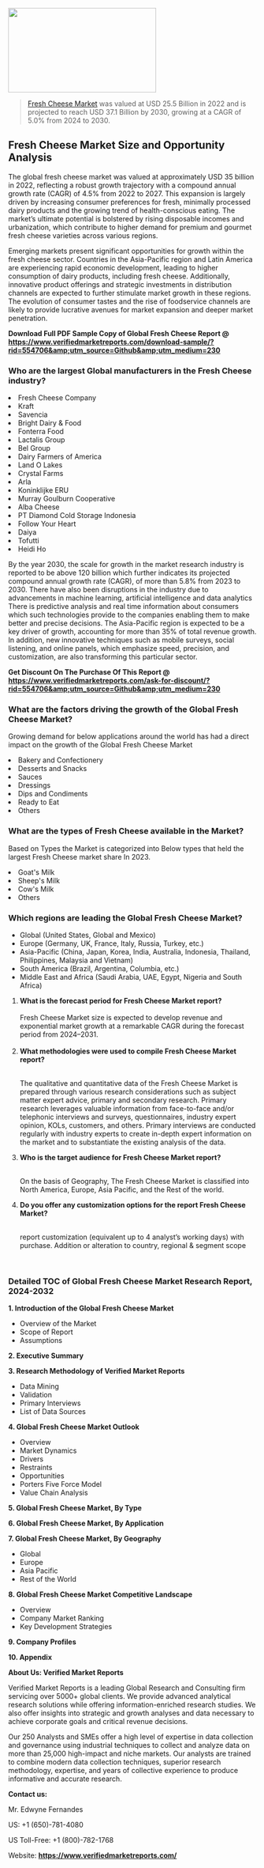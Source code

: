 <img src="https://ffe5etoiles.com/wp-content/uploads/2024/12/MST1-300x171.png" alt="" width="300" height="171" class="alignnone size-medium wp-image-20088" /><blockquote><p><p><a href="https://www.verifiedmarketreports.com/download-sample/?rid=554706&utm_source=Github&utm_medium=230" target="_blank">Fresh Cheese Market</a> was valued at USD 25.5 Billion in 2022 and is projected to reach USD 37.1 Billion by 2030, growing at a CAGR of 5.0% from 2024 to 2030.</p></blockquote><p><h2>Fresh Cheese Market Size and Opportunity Analysis</h2><p>The global fresh cheese market was valued at approximately USD 35 billion in 2022, reflecting a robust growth trajectory with a compound annual growth rate (CAGR) of 4.5% from 2022 to 2027. This expansion is largely driven by increasing consumer preferences for fresh, minimally processed dairy products and the growing trend of health-conscious eating. The market’s ultimate potential is bolstered by rising disposable incomes and urbanization, which contribute to higher demand for premium and gourmet fresh cheese varieties across various regions.</p><p>Emerging markets present significant opportunities for growth within the fresh cheese sector. Countries in the Asia-Pacific region and Latin America are experiencing rapid economic development, leading to higher consumption of dairy products, including fresh cheese. Additionally, innovative product offerings and strategic investments in distribution channels are expected to further stimulate market growth in these regions. The evolution of consumer tastes and the rise of foodservice channels are likely to provide lucrative avenues for market expansion and deeper market penetration.</p></p><p class=""><strong>Download Full PDF Sample Copy of Global Fresh Cheese Report @ <a href="https://www.verifiedmarketreports.com/download-sample/?rid=554706&amp;utm_source=Github&amp;utm_medium=230" target="_blank">https://www.verifiedmarketreports.com/download-sample/?rid=554706&amp;utm_source=Github&amp;utm_medium=230</a></strong></p><h3 id="" class="">Who are the largest Global manufacturers in the Fresh Cheese industry?</h3><p><li>Fresh Cheese Company</li><li> Kraft</li><li> Savencia</li><li> Bright Dairy & Food</li><li> Fonterra Food</li><li> Lactalis Group</li><li> Bel Group</li><li> Dairy Farmers of America</li><li> Land O Lakes</li><li> Crystal Farms</li><li> Arla</li><li> Koninklijke ERU</li><li> Murray Goulburn Cooperative</li><li> Alba Cheese</li><li> PT Diamond Cold Storage Indonesia</li><li> Follow Your Heart</li><li> Daiya</li><li> Tofutti</li><li> Heidi Ho</li></p><div class=""><div class="" dir="" data-message-author-role="" data-message-id="" data-message-model-slug=""><div class=""><div class=""><div class=""><div class="" dir="" data-message-author-role="" data-message-id="" data-message-model-slug=""><div class=""><div class=""><p>By the year 2030, the scale for growth in the market research industry is reported to be above 120 billion which further indicates its projected compound annual growth rate (CAGR), of more than 5.8% from 2023 to 2030. There have also been disruptions in the industry due to advancements in machine learning, artificial intelligence and data analytics There is predictive analysis and real time information about consumers which such technologies provide to the companies enabling them to make better and precise decisions. The Asia-Pacific region is expected to be a key driver of growth, accounting for more than 35% of total revenue growth. In addition, new innovative techniques such as mobile surveys, social listening, and online panels, which emphasize speed, precision, and customization, are also transforming this particular sector.</p><p><strong>Get Discount On The Purchase Of This Report @&nbsp; <a href="https://www.verifiedmarketreports.com/ask-for-discount/?rid=554706&amp;utm_source=Github&amp;utm_medium=230" target="_blank">https://www.verifiedmarketreports.com/ask-for-discount/?rid=554706&amp;utm_source=Github&amp;utm_medium=230</a></strong></p></div></div></div></div></div></div></div></div><h3 id="" class="">What are the factors driving the growth of the Global Fresh Cheese Market?</h3><p id="" class="">Growing demand for below applications around the world has had a direct impact on the growth of the Global Fresh Cheese Market</p><p id="" class=""><li>Bakery and Confectionery</li><li> Desserts and Snacks</li><li> Sauces</li><li> Dressings</li><li> Dips and Condiments</li><li> Ready to Eat</li><li> Others</li></p><h3 id="" class="">What are the types of Fresh Cheese available in the Market?</h3><p id="" class="">Based on Types the Market is categorized into Below types that held the largest Fresh Cheese market share In 2023.</p><p id="" class=""><li>Goat's Milk</li><li> Sheep's Milk</li><li> Cow's Milk</li><li> Others</li></p><h3 id="" class="">Which regions are leading the Global Fresh Cheese Market?</h3><ul><li>Global (United States, Global and Mexico)</li><li>Europe (Germany, UK, France, Italy, Russia, Turkey, etc.)</li><li>Asia-Pacific (China, Japan, Korea, India, Australia, Indonesia, Thailand, Philippines, Malaysia and Vietnam)</li><li>South America (Brazil, Argentina, Columbia, etc.)</li><li>Middle East and Africa (Saudi Arabia, UAE, Egypt, Nigeria and South Africa)</li></ul><p><ol><li><strong>What is the forecast period for Fresh Cheese Market report?<br /></strong><br /><span data-sheets-root="1" data-sheets-value="{&quot;1&quot;:2,&quot;2&quot;:&quot;XXXX size is expected to develop revenue and exponential market growth at a remarkable CAGR during the forecast period from 2024&ndash;2030.&quot;}" data-sheets-userformat="{&quot;2&quot;:12674,&quot;4&quot;:{&quot;1&quot;:2,&quot;2&quot;:16776960},&quot;10&quot;:2,&quot;11&quot;:0,&quot;15&quot;:&quot;Arial&quot;,&quot;16&quot;:12}">Fresh Cheese Market size is expected to develop revenue and exponential market growth at a remarkable CAGR during the forecast period from 2024&ndash;2031.</span><br /><br /></li><li><strong>What methodologies were used to compile Fresh Cheese Market report?<br /><br /></strong><p>The qualitative and quantitative data of the&nbsp;Fresh Cheese Market is prepared through various research considerations such as subject matter expert advice, primary and secondary research. Primary research leverages valuable information from face-to-face and/or telephonic interviews and surveys, questionnaires, industry expert opinion, KOLs, customers, and others. Primary interviews are conducted regularly with industry experts to create in-depth expert information on the market and to substantiate the existing analysis of the data.&nbsp;</p></li><li><strong>Who is the target audience for Fresh Cheese Market report?<br /><br /></strong><p>On the basis of Geography, The&nbsp;Fresh Cheese Market is classified into North America, Europe, Asia Pacific, and the Rest of the world.</p></li><li><strong>Do you offer any customization options for the report Fresh Cheese Market?<br /><br /></strong><p>report customization (equivalent up to 4 analyst&rsquo;s working days) with purchase. Addition or alteration to country, regional &amp; segment scope</p><p>&nbsp;</p></li></ol></p><h3 id="" class="">Detailed TOC of Global Fresh Cheese Market Research Report, 2024-2032</h3><p id="" class=""><strong>1. Introduction of the Global Fresh Cheese Market</strong></p><ul><li>Overview of the Market</li><li>Scope of Report</li><li>Assumptions</li></ul><p id="" class=""><strong>2. Executive Summary</strong></p><p id="" class=""><strong>3. Research Methodology of&nbsp;Verified Market Reports</strong></p><ul><li>Data Mining</li><li>Validation</li><li>Primary Interviews</li><li>List of Data Sources</li></ul><p id="" class=""><strong>4. Global Fresh Cheese Market Outlook</strong></p><ul><li>Overview</li><li>Market Dynamics</li><li>Drivers</li><li>Restraints</li><li>Opportunities</li><li>Porters Five Force Model</li><li>Value Chain Analysis</li></ul><p id="" class=""><strong>5. Global Fresh Cheese Market, By&nbsp;Type</strong></p><p id="" class=""><strong>6. Global Fresh Cheese Market, By Application</strong></p><p id="" class=""><strong>7. Global Fresh Cheese Market, By Geography</strong></p><ul><li>Global</li><li>Europe</li><li>Asia Pacific</li><li>Rest of the World</li></ul><p id="" class=""><strong>8. Global Fresh Cheese Market Competitive Landscape</strong></p><ul><li>Overview</li><li>Company Market Ranking</li><li>Key Development Strategies</li></ul><p id="" class=""><strong>9. Company Profiles</strong></p><p id="" class=""><strong>10. Appendix</strong></p><p id="" class=""><strong>About Us: Verified Market Reports</strong></p><p id="" class="">Verified Market Reports is a leading Global Research and Consulting firm servicing over 5000+ global clients. We provide advanced analytical research solutions while offering information-enriched research studies. We also offer insights into strategic and growth analyses and data necessary to achieve corporate goals and critical revenue decisions.</p><p id="" class="">Our 250 Analysts and SMEs offer a high level of expertise in data collection and governance using industrial techniques to collect and analyze data on more than 25,000 high-impact and niche markets. Our analysts are trained to combine modern data collection techniques, superior research methodology, expertise, and years of collective experience to produce informative and accurate research.</p><p id="" class=""><strong>Contact us:</strong></p><p id="" class="">Mr. Edwyne Fernandes</p><p id="" class="">US: +1 (650)-781-4080</p><p id="" class="">US Toll-Free: +1 (800)-782-1768</p><p id="" class="">Website: <a target="" data-test-app-aware-link=""><strong>https://www.verifiedmarketreports.com/</strong></a></p>
